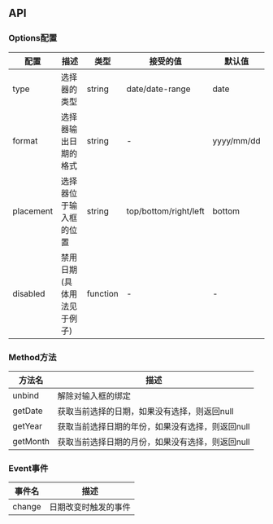 ## API

### Options配置
| 配置 | 描述 | 类型 | 接受的值 | 默认值 |
|---------|------------ |---------- |-------------  |-------- |
| type | 选择器的类型 | string | date/date-range | date |
| format | 选择器输出日期的格式 | string | - | yyyy/mm/dd |
| placement | 选择器位于输入框的位置 | string | top/bottom/right/left | bottom |
| disabled | 禁用日期(具体用法见于例子) | function | - | - |

### Method方法
| 方法名 | 描述  | 
|---------|---------- |
| unbind | 解除对输入框的绑定  | 
| getDate | 获取当前选择的日期，如果没有选择，则返回null  | 
| getYear | 获取当前选择日期的年份，如果没有选择，则返回null  | 
| getMonth | 获取当前选择日期的月份，如果没有选择，则返回null  | 

### Event事件
| 事件名 | 描述  | 
|---------|---------- |
| change | 日期改变时触发的事件  | 



